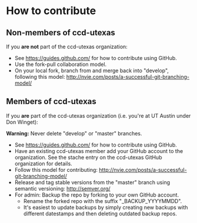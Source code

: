 # How to contribute

## Non-members of ccd-utexas

If you **are not** part of the ccd-utexas organization:

- See https://guides.github.com/ for how to contribute using GitHub.
- Use the fork-pull collaboration model.
- On your local fork, branch from and merge back into "develop", following this model: http://nvie.com/posts/a-successful-git-branching-model/

## Members of ccd-utexas

If you **are** part of the ccd-utexas organization (i.e. you're at UT Austin under Don Winget):

**Warning:** Never delete "develop" or "master" branches.

- See https://guides.github.com/ for how to contribute using GitHub.
- Have an existing ccd-utexas member add your GitHub account to the organization. See the stache entry on the ccd-utexas GitHub organization for details.
- Follow this model for contributing: http://nvie.com/posts/a-successful-git-branching-model/
- Release and tag stable versions from the "master" branch using semantic versioning: http://semver.org/
- For admin: Backup the repo by forking to your own GitHub account.
  - Rename the forked repo with the suffix "_BACKUP_YYYYMMDD".
  - It's easiest to update backups by simply creating new backups with different datestamps and then deleting outdated backup repos.
